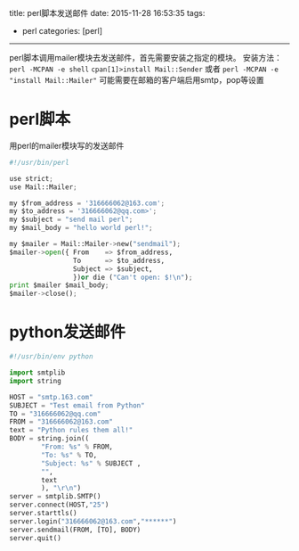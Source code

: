 title: perl脚本发送邮件
date: 2015-11-28 16:53:35
tags:
 - perl
categories: [perl]
---

perl脚本调用mailer模块去发送邮件，首先需要安装之指定的模块。
安装方法：
`perl -MCPAN -e shell`
`cpan[1]>install Mail::Sender`
或者
`perl -MCPAN -e "install Mail::Mailer"`
可能需要在邮箱的客户端启用smtp，pop等设置

<!--more -->
# perl脚本
用perl的mailer模块写的发送邮件
```python
#!/usr/bin/perl

use strict;
use Mail::Mailer;

my $from_address = '316666062@163.com';
my $to_address = '316666062@qq.com>';
my $subject = "send mail perl";
my $mail_body = "hello world perl!";

my $mailer = Mail::Mailer->new("sendmail");
$mailer->open({ From    => $from_address,
                To      => $to_address,
                Subject => $subject,
                })or die ("Can't open: $!\n");
print $mailer $mail_body;
$mailer->close();

```

# python发送邮件

```python
#!/usr/bin/env python

import smtplib
import string

HOST = "smtp.163.com"
SUBJECT = "Test email from Python"
TO = "316666062@qq.com"
FROM = "316666062@163.com"
text = "Python rules them all!"
BODY = string.join((
        "From: %s" % FROM,
        "To: %s" % TO,
        "Subject: %s" % SUBJECT ,
        "",
        text
        ), "\r\n")
server = smtplib.SMTP()
server.connect(HOST,"25")
server.starttls()
server.login("316666062@163.com","******")
server.sendmail(FROM, [TO], BODY)
server.quit()
```
